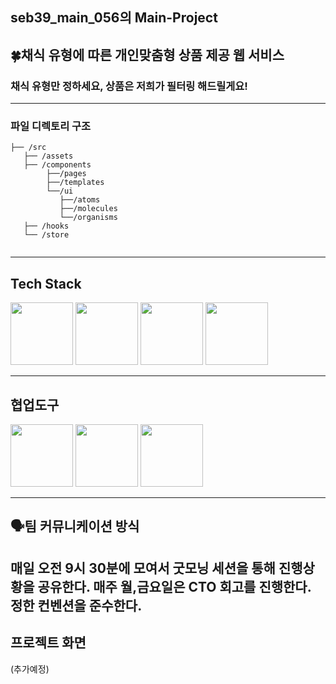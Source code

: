 ## seb39_main_056의 Main-Project
## 🍀채식 유형에 따른 개인맞춤형 상품 제공 웹 서비스
### 채식 유형만 정하세요, 상품은 저희가 필터링 해드릴게요!
---
### 파일 디렉토리 구조
```
├── /src
   ├── /assets
   ├── /components
        ├──/pages
        ├──/templates
        └──/ui
           ├──/atoms
           ├──/molecules
           └──/organisms
   ├── /hooks
   └── /store
       
```
---
## Tech Stack
<p>
<img src="https://user-images.githubusercontent.com/94218285/191661069-b1c6b339-ddce-408f-a824-ebc07d7ab3dd.png" width="100px" height="100px">
<img src="https://user-images.githubusercontent.com/94218285/191661136-789ec3c6-b48b-469a-82bc-16f3e1169dca.png" width="100px" height="100px">
<img src="https://user-images.githubusercontent.com/94218285/191661088-659e8e20-e021-434b-990a-a4b0cf725308.png" width="100px" height="100px">
<img src="https://user-images.githubusercontent.com/94218285/191661103-a47d050e-85c3-4168-9e93-47c7b37f9810.png" width="100px" height="100px">
</p>


---
## 협업도구

<p>
   <img src="https://user-images.githubusercontent.com/94218285/191662784-4ea64920-e7af-4e97-b939-29cc0e9bdf91.png" width="100px" height="100px">
<img src="https://user-images.githubusercontent.com/94218285/191662689-48c3cbe1-ce0e-4766-9776-1e5ed1c9e17b.png" width="100px" height="100px">
<img src="https://camo.githubusercontent.com/1d9a433174710d3b5a3bcedf1b443320d53a3aed186950310fb486a1a7b628a5/68747470733a2f2f7777772e7376677265706f2e636f6d2f73686f772f3333313336382f646973636f72642d76322e737667" width="100px" height="100px">

</p>

---
## 🗣팀 커뮤니케이션 방식
매일 오전 9시 30분에 모여서 굿모닝 세션을 통해 진행상황을 공유한다.
매주 월,금요일은 CTO 회고를 진행한다.
정한 컨벤션을 준수한다.
---

## 프로젝트 화면 
(추가예정)
